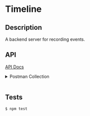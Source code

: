 # Timeline

## Description

A backend server for recording events.

## API

[API Docs](https://github.com/senhungwong/timeline-server/wiki)

<details>
<summary>Postman Collection</summary>
<pre>
{
	"info": {
		"_postman_id": "d5786fe3-1ca8-4ff8-9947-616fe5b8ee9e",
		"name": "timeline-server",
		"schema": "https://schema.getpostman.com/json/collection/v2.1.0/collection.json"
	},
	"item": [
		{
			"name": "Auth",
			"description": null,
			"item": [
				{
					"name": "Register",
					"event": [
						{
							"listen": "test",
							"script": {
								"id": "d84860e3-bf0e-4912-b81e-a61bafa32a28",
								"type": "text/javascript",
								"exec": [
									"var data = pm.response.json();",
									"pm.environment.set(\"timeline-auth-token\", data.token);"
								]
							}
						}
					],
					"request": {
						"method": "POST",
						"header": [
							{
								"key": "Content-Type",
								"value": "application/json"
							}
						],
						"body": {
							"mode": "raw",
							"raw": "{\n\t\"username\": \"admin\",\n\t\"password\": \"password\"\n}"
						},
						"url": {
							"raw": "{{timeline-host}}/api/v1/auth/register",
							"host": [
								"{{timeline-host}}"
							],
							"path": [
								"api",
								"v1",
								"auth",
								"register"
							]
						}
					},
					"response": []
				},
				{
					"name": "Login",
					"event": [
						{
							"listen": "test",
							"script": {
								"id": "c32a70fe-d0c7-45d7-a9dd-a304f21b6afc",
								"type": "text/javascript",
								"exec": [
									"var data = pm.response.json();",
									"pm.environment.set(\"timeline-auth-token\", data.token);"
								]
							}
						}
					],
					"request": {
						"method": "POST",
						"header": [
							{
								"key": "Content-Type",
								"value": "application/json"
							}
						],
						"body": {
							"mode": "raw",
							"raw": "{\n\t\"username\": \"admin\",\n\t\"password\": \"password\"\n}"
						},
						"url": {
							"raw": "{{timeline-host}}/api/v1/auth/login",
							"host": [
								"{{timeline-host}}"
							],
							"path": [
								"api",
								"v1",
								"auth",
								"login"
							]
						}
					},
					"response": []
				},
				{
					"name": "Username uniqueness check",
					"request": {
						"method": "POST",
						"header": [
							{
								"key": "Content-Type",
								"value": "application/json"
							}
						],
						"body": {
							"mode": "raw",
							"raw": "{\n\t\"username\": \"admin\"\n}"
						},
						"url": {
							"raw": "{{timeline-host}}/api/v1/auth/uniqueness/username",
							"host": [
								"{{timeline-host}}"
							],
							"path": [
								"api",
								"v1",
								"auth",
								"uniqueness",
								"username"
							]
						}
					},
					"response": []
				}
			]
		},
		{
			"name": "Event",
			"description": "",
			"item": [
				{
					"name": "Index event",
					"request": {
						"method": "GET",
						"header": [
							{
								"key": "x-access-token",
								"value": "{{timeline-auth-token}}"
							}
						],
						"body": {},
						"url": {
							"raw": "{{timeline-host}}/api/v1/events",
							"host": [
								"{{timeline-host}}"
							],
							"path": [
								"api",
								"v1",
								"events"
							]
						}
					},
					"response": []
				},
				{
					"name": "Create event",
					"event": [
						{
							"listen": "test",
							"script": {
								"id": "3463d0c7-da0a-4729-b6ff-4798d892bf8c",
								"type": "text/javascript",
								"exec": [
									"var data = pm.response.json();",
									"pm.environment.set(\"timeline-event-id\", data.id);"
								]
							}
						}
					],
					"request": {
						"method": "POST",
						"header": [
							{
								"key": "x-access-token",
								"value": "{{timeline-auth-token}}"
							},
							{
								"key": "Content-Type",
								"value": "application/json"
							}
						],
						"body": {
							"mode": "raw",
							"raw": "{\n  \"title\": \"Test event title\",\n  \"description\": \"My first event\",\n  \"postedAt\": 1531842308024\n}"
						},
						"url": {
							"raw": "{{timeline-host}}/api/v1/events",
							"host": [
								"{{timeline-host}}"
							],
							"path": [
								"api",
								"v1",
								"events"
							]
						}
					},
					"response": []
				},
				{
					"name": "Edit event",
					"request": {
						"method": "PATCH",
						"header": [
							{
								"key": "x-access-token",
								"value": "{{timeline-auth-token}}"
							},
							{
								"key": "Content-Type",
								"value": "application/json"
							}
						],
						"body": {
							"mode": "raw",
							"raw": "{\n  \"title\": \"Test event title changed\",\n  \"description\": \"My first event updated\",\n  \"postedAt\": 1531842308024\n}"
						},
						"url": {
							"raw": "{{timeline-host}}/api/v1/events/:eventId",
							"host": [
								"{{timeline-host}}"
							],
							"path": [
								"api",
								"v1",
								"events",
								":eventId"
							],
							"variable": [
								{
									"key": "eventId",
									"value": "{{timeline-event-id}}"
								}
							]
						}
					},
					"response": []
				},
				{
					"name": "Delete event",
					"request": {
						"method": "DELETE",
						"header": [
							{
								"key": "x-access-token",
								"value": "{{timeline-auth-token}}"
							},
							{
								"key": "Content-Type",
								"value": "application/json"
							}
						],
						"body": {
							"mode": "raw",
							"raw": ""
						},
						"url": {
							"raw": "{{timeline-host}}/api/v1/events/:eventId",
							"host": [
								"{{timeline-host}}"
							],
							"path": [
								"api",
								"v1",
								"events",
								":eventId"
							],
							"variable": [
								{
									"key": "eventId",
									"value": "{{timeline-event-id}}"
								}
							]
						}
					},
					"response": []
				}
			]
		},
		{
			"name": "Tag",
			"description": "",
			"item": [
				{
					"name": "Index tag",
					"request": {
						"method": "GET",
						"header": [
							{
								"key": "x-access-token",
								"value": "{{timeline-auth-token}}"
							}
						],
						"body": {},
						"url": {
							"raw": "{{timeline-host}}/api/v1/tags",
							"host": [
								"{{timeline-host}}"
							],
							"path": [
								"api",
								"v1",
								"tags"
							]
						}
					},
					"response": []
				},
				{
					"name": "Create tag",
					"event": [
						{
							"listen": "test",
							"script": {
								"id": "66a9c89e-549d-4d82-a5bb-c0f31bf6b5b9",
								"type": "text/javascript",
								"exec": [
									"var data = pm.response.json();",
									"pm.environment.set(\"timeline-tag-id\", data.id);"
								]
							}
						}
					],
					"request": {
						"method": "POST",
						"header": [
							{
								"key": "x-access-token",
								"value": "{{timeline-auth-token}}"
							},
							{
								"key": "Content-Type",
								"value": "application/json"
							}
						],
						"body": {
							"mode": "raw",
							"raw": "{\n    \"name\": \"Test tag name\",\n    \"description\": \"My first tag\",\n    \"color\": \"#FFFFFF\"\n}"
						},
						"url": {
							"raw": "{{timeline-host}}/api/v1/tags",
							"host": [
								"{{timeline-host}}"
							],
							"path": [
								"api",
								"v1",
								"tags"
							]
						}
					},
					"response": []
				},
				{
					"name": "Edit tag",
					"request": {
						"method": "PATCH",
						"header": [
							{
								"key": "x-access-token",
								"value": "{{timeline-auth-token}}"
							},
							{
								"key": "Content-Type",
								"value": "application/json"
							}
						],
						"body": {
							"mode": "raw",
							"raw": "{\n  \"name\": \"Tag name change\",\n  \"description\": \"Tag description change\",\n  \"color\": \"#000000\"\n}"
						},
						"url": {
							"raw": "{{timeline-host}}/api/v1/tags/:tagId",
							"host": [
								"{{timeline-host}}"
							],
							"path": [
								"api",
								"v1",
								"tags",
								":tagId"
							],
							"variable": [
								{
									"key": "tagId",
									"value": "{{timeline-tag-id}}"
								}
							]
						}
					},
					"response": []
				},
				{
					"name": "Delete tag",
					"request": {
						"method": "DELETE",
						"header": [
							{
								"key": "x-access-token",
								"value": "{{timeline-auth-token}}"
							},
							{
								"key": "Content-Type",
								"value": "application/json"
							}
						],
						"body": {
							"mode": "raw",
							"raw": ""
						},
						"url": {
							"raw": "{{timeline-host}}/api/v1/tags/:tagId",
							"host": [
								"{{timeline-host}}"
							],
							"path": [
								"api",
								"v1",
								"tags",
								":tagId"
							],
							"variable": [
								{
									"key": "tagId",
									"value": "{{timeline-tag-id}}"
								}
							]
						}
					},
					"response": []
				}
			]
		}
	]
}
</pre>
</details><br/>

## Tests

```bash
$ npm test
```
